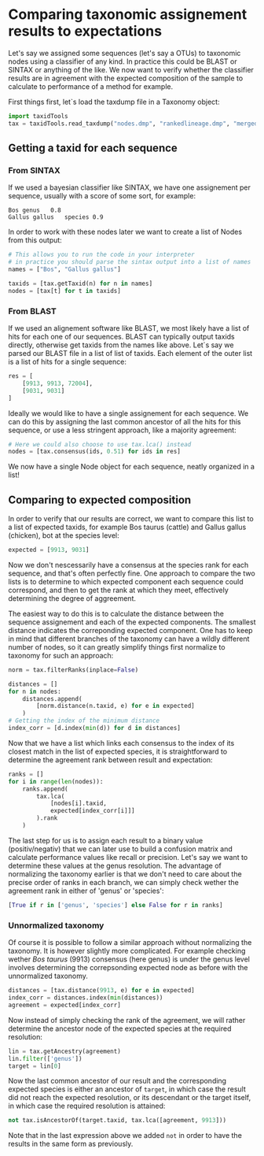 # Comparing taxonomic assignement results to expectations

Let's say we assigned some sequences (let's say a OTUs) to taxonomic nodes using 
a classifier of any kind. In practice this could be BLAST or SINTAX
or anything of the like. We now want to verify whether the classifier results
are in agreement with the expected composition of the sample to calculate to performance 
of a method for example.

First things first, let`s load the taxdump file in a Taxonomy object:
``` py
import taxidTools
tax = taxidTools.read_taxdump("nodes.dmp", "rankedlineage.dmp", "merged.dmp")
```

## Getting a taxid for each sequence

### From SINTAX

If we used a bayesian classifier like SINTAX, we have one assignement per sequence,
usually with  a score of some sort, for example:

```
Bos genus   0.8
Gallus gallus   species 0.9
```

In order to work with these nodes later we want to create a list of Nodes from this output:

``` py
# This allows you to run the code in your interpreter
# in practice you should parse the sintax output into a list of names
names = ["Bos", "Gallus gallus"]

taxids = [tax.getTaxid(n) for n in names]
nodes = [tax[t] for t in taxids]
```

### From BLAST

If we used an alignement software like BLAST, we most likely have a list of hits for each 
one of our sequences. BLAST can typically output taxids directly, otherwise get taxids from the 
names like above. Let`s say we parsed our BLAST file in a list of list of taxids. Each element of
the outer list is a list of hits for a single sequence:

``` py
res = [
    [9913, 9913, 72004],
    [9031, 9031]
]
```

Ideally we would like to have a single assignement for each sequence. We can do this by assigning the last common ancestor 
of all the hits for this sequence, or use a less stringent approach, like a majority agreement:

``` py
# Here we could also choose to use tax.lca() instead
nodes = [tax.consensus(ids, 0.51) for ids in res]
```

We now have a single Node object for each sequence, neatly organized in a list!

## Comparing to expected composition

In order to verify that our results are correct, we want to compare 
this list to a list of expected taxids, for example Bos taurus (cattle) and 
Gallus gallus (chicken), bot at the species level:

``` py
expected = [9913, 9031] 
```

Now we don't nescessarily have a consensus at the species rank for each sequence, and that's often
perfectly fine. One approach to compare the two lists is to determine to which expected 
component each sequence could correspond, and then to get the rank at which they meet, effectively 
determining the degree of aggreement.

The easiest way to do this is to calculate the distance between the sequence assignement and each of the 
expected components. The smallest distance indicates the correponding expected component.
One has to keep in mind that different branches of the taxonomy can have a wildly different number of nodes,
so it can greatly simplify things first normalize to taxonomy for such an approach:

``` py
norm = tax.filterRanks(inplace=False)

distances = []
for n in nodes:
    distances.append(
        [norm.distance(n.taxid, e) for e in expected]
    )
# Getting the index of the minimum distance
index_corr = [d.index(min(d)) for d in distances]
```

Now that we have a list which links each consensus to the index of its closest match in the list of 
expected species, it is straightforward to determine the agreement rank between result and expectation:

``` py
ranks = []
for i in range(len(nodes)):
    ranks.append(
        tax.lca(
            [nodes[i].taxid,
            expected[index_corr[i]]]
        ).rank
    )
```

The last step for us is to assign each result to a binary value (positiv/negativ) that we can
later use to build a confusion matrix and calculate performance values like recall or precision.
Let's say we want to determine these values at the genus resolution. The advantage of normalizing 
the taxonomy earlier is that we don't need to care about the precise order of ranks in each branch,
we can simply check wether the agreement rank in either of 'genus' or 'species':

``` py
[True if r in ['genus', 'species'] else False for r in ranks]
```

### Unnormalized taxonomy

Of course it is possible to follow a similar approach without normalizing the taxonomy. It is however
slightly more complicated. For example checking wether *Bos taurus* (9913) consensus (here genus) is
under the genus level involves determining the correpsonding expected node as before with the unnormalized taxonomy.

``` py
distances = [tax.distance(9913, e) for e in expected]
index_corr = distances.index(min(distances))
agreement = expected[index_corr]
```

Now instead of simply checking the rank of the agreement, we will rather determine the ancestor
node of the expected species at the required resolution:

``` py
lin = tax.getAncestry(agreement)
lin.filter(['genus'])
target = lin[0]
```

Now the last common ancestor of our result and the corresponding expected species is either
an ancestor of `target`, in which case the result did not reach the expected resolution,
or its descendant or the target itself, in which case the required resolution is attained:

``` py
not tax.isAncestorOf(target.taxid, tax.lca([agreement, 9913]))
```

Note that in the last expression above we added `not` in order to have the results in the same form 
as previously.
